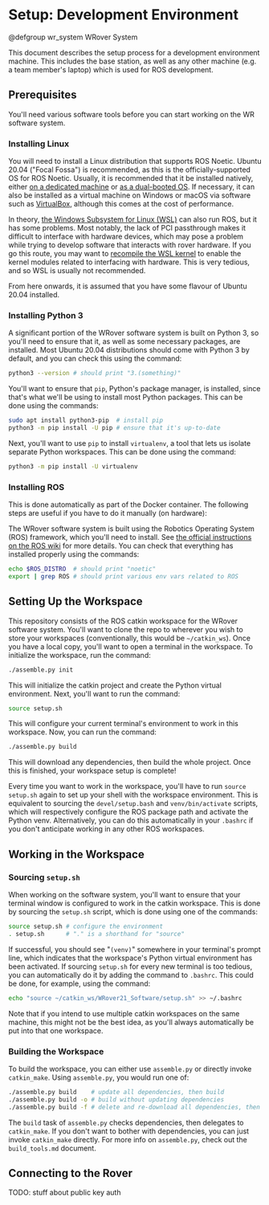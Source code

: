 # Setup: Development Environment

@defgroup wr_system WRover System

This document describes the setup process for a development environment machine.
This includes the base station, as well as any other machine (e.g. a team member's laptop) which is used for ROS development.

## Prerequisites

You'll need various software tools before you can start working on the WR software system.

### Installing Linux

You will need to install a Linux distribution that supports ROS Noetic.
Ubuntu 20.04 ("Focal Fossa") is recommended, as this is the officially-supported OS for ROS Noetic.
Usually, it is recommended that it be installed natively, either [on a dedicated machine](https://help.ubuntu.com/community/Installation) or [as a dual-booted OS](https://help.ubuntu.com/community/WindowsDualBoot).
If necessary, it can also be installed as a virtual machine on Windows or macOS via software such as [VirtualBox](https://www.virtualbox.org/), although this comes at the cost of performance.

In theory, [the Windows Subsystem for Linux (WSL)](https://docs.microsoft.com/en-us/windows/wsl/about) can also run ROS, but it has some problems.
Most notably, the lack of PCI passthrough makes it difficult to interface with hardware devices, which may pose a problem while trying to develop software that interacts with rover hardware.
If you go this route, you may want to [recompile the WSL kernel](https://gist.github.com/cerebrate/d40c89d3fa89594e1b1538b2ce9d2720) to enable the kernel modules related to interfacing with hardware.
This is very tedious, and so WSL is usually not recommended.

From here onwards, it is assumed that you have some flavour of Ubuntu 20.04 installed.

### Installing Python 3

A significant portion of the WRover software system is built on Python 3, so you'll need to ensure that it, as well as some necessary packages, are installed.
Most Ubuntu 20.04 distributions should come with Python 3 by default, and you can check this using the command:

```sh
python3 --version # should print "3.(something)"
```

You'll want to ensure that `pip`, Python's package manager, is installed, since that's what we'll be using to install most Python packages.
This can be done using the commands:

```sh
sudo apt install python3-pip  # install pip
python3 -m pip install -U pip # ensure that it's up-to-date
```

Next, you'll want to use `pip` to install `virtualenv`, a tool that lets us isolate separate Python workspaces.
This can be done using the command:

```sh
python3 -m pip install -U virtualenv
```

### Installing ROS

This is done automatically as part of the Docker container.  The following steps are useful if you have to do it manually (on hardware):

The WRover software system is built using the Robotics Operating System (ROS) framework, which you'll need to install.
See [the official instructions on the ROS wiki](http://wiki.ros.org/noetic/Installation/Ubuntu) for more details.
You can check that everything has installed properly using the commands:

```sh
echo $ROS_DISTRO  # should print "noetic"
export | grep ROS # should print various env vars related to ROS
```

## Setting Up the Workspace

This repository consists of the ROS catkin workspace for the WRover software system.
You'll want to clone the repo to wherever you wish to store your workspaces (conventionally, this would be `~/catkin_ws`).
Once you have a local copy, you'll want to open a terminal in the workspace.
To initialize the workspace, run the command:

```sh
./assemble.py init
```

This will initialize the catkin project and create the Python virtual environment.
Next, you'll want to run the command:

```sh
source setup.sh
```

This will configure your current terminal's environment to work in this workspace.
Now, you can run the command:

```sh
./assemble.py build
```

This will download any dependencies, then build the whole project.
Once this is finished, your workspace setup is complete!

Every time you want to work in the workspace, you'll have to run `source setup.sh` again to set up your shell with the workspace environment.
This is equivalent to sourcing the `devel/setup.bash` and `venv/bin/activate` scripts, which will respectively configure the ROS package path and activate the Python venv.
Alternatively, you can do this automatically in your `.bashrc` if you don't anticipate working in any other ROS workspaces.

## Working in the Workspace

### Sourcing `setup.sh`

When working on the software system, you'll want to ensure that your terminal window is configured to work in the catkin workspace.
This is done by sourcing the `setup.sh` script, which is done using one of the commands:

```sh
source setup.sh # configure the environment
. setup.sh      # "." is a shorthand for "source"
```

If successful, you should see "`(venv)`" somewhere in your terminal's prompt line, which indicates that the workspace's Python virtual environment has been activated.
If sourcing `setup.sh` for every new terminal is too tedious, you can automatically do it by adding the command to `.bashrc`.
This could be done, for example, using the command:

```sh
echo "source ~/catkin_ws/WRover21_Software/setup.sh" >> ~/.bashrc
```

Note that if you intend to use multiple catkin workspaces on the same machine, this might not be the best idea, as you'll always automatically be put into that one workspace.

### Building the Workspace

To build the workspace, you can either use `assemble.py` or directly invoke `catkin_make`.
Using `assemble.py`, you would run one of:

```sh
./assemble.py build    # update all dependencies, then build
./assemble.py build -o # build without updating dependencies
./assemble.py build -f # delete and re-download all dependencies, then build
```

The `build` task of `assemble.py` checks dependencies, then delegates to `catkin_make`.
If you don't want to bother with dependencies, you can just invoke `catkin_make` directly.
For more info on `assemble.py`, check out the `build_tools.md` document.

## Connecting to the Rover

TODO: stuff about public key auth
